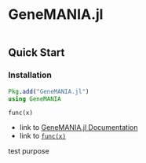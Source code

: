 # GeneMANIA.jl

```@contents
```

## Quick Start

### Installation

```julia
Pkg.add("GeneMANIA.jl")
using GeneMANIA
```

```@docs
func(x)
```


- link to [GeneMANIA.jl Documentation](@ref)
- link to [`func(x)`](@ref)

test purpose

```@index
```

